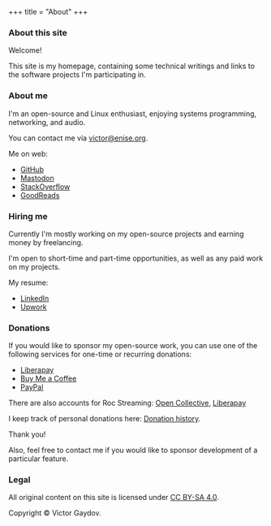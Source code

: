 +++
title = "About"
+++

### About this site

Welcome!

This site is my homepage, containing some technical writings and links to the software projects I'm participating in.

### About me

I'm an open-source and Linux enthusiast, enjoying systems programming, networking, and audio.

You can contact me via victor@enise.org.

Me on web:

* [GitHub](https://github.com/gavv)
* [Mastodon](https://fosstodon.org/@gavv)
* [StackOverflow](https://stackoverflow.com/users/3169754/gavv)
* [GoodReads](https://www.goodreads.com/user/show/46643060-victor-gaydov)

### Hiring me

Currently I'm mostly working on my open-source projects and earning money by freelancing.

I'm open to short-time and part-time opportunities, as well as any paid work on my projects.

My resume:

* [LinkedIn](https://www.linkedin.com/in/victor-gaydov/)
* [Upwork](https://www.upwork.com/o/profiles/users/_~01205fd34b306ddfd6/)

### Donations

If you would like to sponsor my open-source work, you can use one of the following services for one-time or recurring donations:

* [Liberapay](https://liberapay.com/gavv/)
* [Buy Me a Coffee](https://www.buymeacoffee.com/gavv)
* [PayPal](https://www.paypal.com/paypalme/victorgaydov)

There are also accounts for Roc Streaming: [Open Collective](https://opencollective.com/roc-streaming),  [Liberapay](https://liberapay.com/roc-streaming/)

I keep track of personal donations here: [Donation history](/donations/).

Thank you!

Also, feel free to contact me if you would like to sponsor development of a particular feature.

### Legal

All original content on this site is licensed under [CC BY-SA 4.0](https://creativecommons.org/licenses/by-sa/4.0/).

Copyright © Victor Gaydov.
